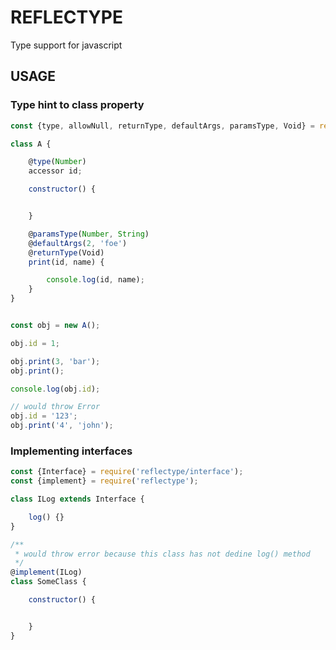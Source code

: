 # REFLECTYPE

Type support for javascript

## USAGE

### Type hint to class property

``` javascript
const {type, allowNull, returnType, defaultArgs, paramsType, Void} = require('reflectype');

class A {

    @type(Number)
    accessor id;

    constructor() {


    }

    @paramsType(Number, String)
    @defaultArgs(2, 'foe')
    @returnType(Void)
    print(id, name) {

        console.log(id, name);
    }
}


const obj = new A();

obj.id = 1;

obj.print(3, 'bar');
obj.print();

console.log(obj.id);

// would throw Error 
obj.id = '123';
obj.print('4', 'john');

```

### Implementing interfaces

``` javascript
const {Interface} = require('reflectype/interface');
const {implement} = require('reflectype');

class ILog extends Interface {

    log() {}
}

/**
 * would throw error because this class has not dedine log() method
 */
@implement(ILog)
class SomeClass {

    constructor() {


    }
}


```

